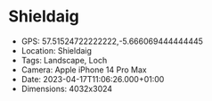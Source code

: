 # Shieldaig

- GPS: 57.51524722222222,-5.666069444444445
- Location: Shieldaig
- Tags: Landscape, Loch
- Camera: Apple iPhone 14 Pro Max
- Date: 2023-04-17T11:06:26.000+01:00
- Dimensions: 4032x3024
